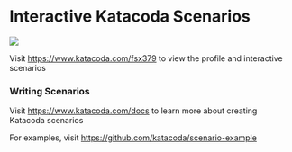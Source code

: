 # Interactive Katacoda Scenarios

[![](http://shields.katacoda.com/katacoda/fsx379/count.svg)](https://www.katacoda.com/fsx379 "Get your profile on Katacoda.com")

Visit https://www.katacoda.com/fsx379 to view the profile and interactive scenarios

### Writing Scenarios
Visit https://www.katacoda.com/docs to learn more about creating Katacoda scenarios

For examples, visit https://github.com/katacoda/scenario-example
